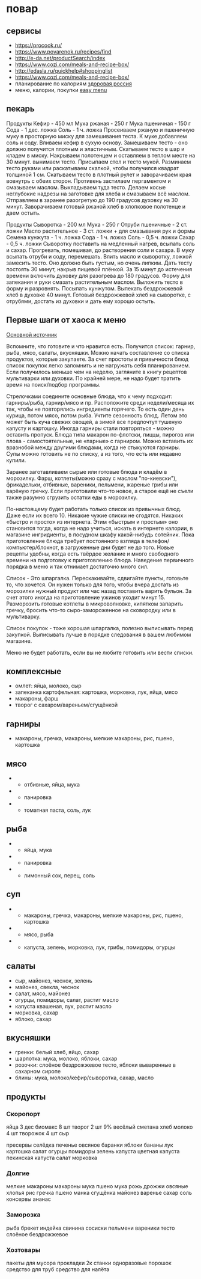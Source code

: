 # повар

## сервисы

 * https://procook.ru/
 * https://www.povarenok.ru/recipes/find
 * http://e-da.net/productSearch/index
 * https://www.cozi.com/meals-and-recipe-box/
 * http://edasla.ru/quickhelp#shoppinglist
 * https://www.cozi.com/meals-and-recipe-box/
 * планирование по калориям [здоровая россия](https://www.cozi.com/meals-and-recipe-box/)
 * меню, калории, покупки [easy menu](https://www.youtube.com/watch?v=uBImOEYmb38&feature=emb_logo)

## пекарь

Продукты
Кефир - 450 мл
Мука ржаная - 250 г
Мука пшеничная - 150 г
Сода - 1 дес. ложка
Соль - 1 ч. ложка
Просеиваем ржаную и пшеничную муку в просторную миску для замешивания теста. К муке добавляем соль и соду.
Вливаем кефир в сухую основу. Замешиваем тесто - оно должно получится плотным и эластичным. Скатываем тесто в шар и кладем в миску.
Накрываем полотенцем и оставляем в теплом месте на 30 минут.
вынимаем тесто. Присыпаем стол и тесто мукой. Разминаем тесто руками или раскатываем скалкой, чтобы получился квадрат толщиной 1 см.
Скатываем тесто в плотный рулет и заворачиваем края вовнутрь с обеих сторон. Противень застилаем пергаментом и смазываем маслом. Выкладываем туда тесто.
Делаем косые неглубокие надрезы на заготовке для хлеба и смазываем всё маслом.
Отправляем в заранее разогретую до 190 градусов духовку на 30 минут.
Заворачиваем готовый ржаной хлеб в хлопковое полотенце и даем остыть.


Продукты
Сыворотка - 200 мл
Мука - 250 г
Отруби пшеничные - 2 ст. ложки
Масло растительное - 3 ст. ложки + для смазывания рук и формы
Семена кунжута - 1 ч. ложка
Сода - 1 ч. ложка
Соль - 0,5 ч. ложки
Сахар - 0,5 ч. ложки
Сыворотку поставить на медленный нагрев, всыпать соль и сахар. Прогревать, помешивая, до растворения соли и сахара.
В муку всыпать отруби и соду, перемешать. Влить масло и сыворотку, ложкой замесить тесто. Оно должно быть густым, но очень липким.
Дать тесту постоять 30 минут, накрыв пищевой плёнкой.
За 15 минут до истечения времени включить духовку для разогрева до 180 градусов.
Форму для запекания и руки смазать растительным маслом. Выложить тесто в форму и разровнять. Посыпать кунжутом.
Выпекать бездрожжевой хлеб в духовке 40 минут.
Готовый бездрожжевой хлеб на сыворотке, с отрубями, достать из духовки и дать ему хорошо остыть.


## Первые шаги от хаоса к меню

[Основной источник](https://dom-zay-lesh.livejournal.com/235900.html)

Вспомните, что готовите и что нравится есть. Получится список: гарнир, рыба, мясо, салаты, вкусняшки.
Можно начать составление со списка продуктов, которые закупаете. За счет простоты и привычности блюд список покупок легко запомнить и не нагружать себя планированием.
Если получилось меньше чем на неделю, загляните в книгу рецептов мультиварки или духовки. По крайней мере, не надо будет тратить время на поиск/подбор программы.

Стрелочками соедините основные блюда, что к чему подходит: гарниры/рыба, гарнир/мясо и пр.
Расположите среди недели/месяца их так, чтобы не повторялись ингредиенты горячего. То есть один день курица, потом мясо, потом рыба.
Учтите сезонность блюд. Летом это может быть куча свежих овощей, а зимой все предпочтут тушеную капусту и картошку.
Иногда гарниры стали повторяться - можно оставить пропуск.
Блюда типа макарон по-флотски, пиццы, пирогов или плова - самостоятельные, не «парные» с гарниром. Можно вставить их вразнобой между другими блюдами, когда не стыкуются гарниры.
Супы можно готовить не по списку, а из того, что есть или недавно купили.

Заранее заготавливаем сырые или готовые блюда и кладём в морозилку. Фарш, котлеты(можно сразу с маслом "по-киевски"), фрикадельки, отбивные, вареники, пельмени, жареные грибы или варёную гречку.
Если приготовили что-то новое, а старое ещё не съели также разумно сгрузить остатки еды в морозилку.

По-настоящему будет работать только список из привычных блюд. Даже если их всего 10. Никакие чужие списки не сгодятся. Никаких «быстро и просто» из интернета. Этим «быстрым и простым» оно становится тогда, когда не надо учиться, искать в интернете калории, в магазине ингридиенты, в посудном шкафу какой-нибудь сотейник. Пока приготовление блюда требует постоянного взгляда в телефон/компьютер/блокнот, в загруженные дни будет не до того. Новые рецепты удобны, когда есть твёрдое желание и много свободного времени на подготовку к приготовлению блюда. Наведение первичного порядка в меню и так отнимает достаточно много сил.

Список - Это шпаргалка. Перескакивайте, сдвигайте пункты, готовьте то, что хочется. Он нужен только для того, чтобы вчера достать из морозилки нужный продукт или час назад поставить варить бульон.
За счет этого иногда на приготовление ужинов уходит минут 15. Разморозить готовые котлеты в микроволновке, кипятком запарить гречку, бросить что-то сыро-замороженное на сковородку или в мультиварку.

Список покупок - тоже хорошая шпаргалка, полезно выписывать перед закупкой. Выписывать лучше в порядке следования в вашем любимом магазине.

Меню не будет работать, если вы не любите готовить или вести списки.



## комплексные

* омлет: яйца, молоко, сыр
* запеканка картофельная: картошка, морковка, лук, яйца, мясо
* макароны, фарш
* творог с сахаром/вареньем/сгущёнкой

## гарниры

* макароны, гречка, макароны, мелкие макароны, рис, пшено, картошка

## мясо

* + отбивные, яйца, мука
* + панировка
* + томатная паста, соль, лук

## рыба

* + яйца, мука
* + панировка
* + лимонный сок, перец, соль

## суп

* + макароны, гречка, макароны, мелкие макароны, рис, пшено, картошка
* + мясо, рыба
* + капуста, зелень, морковка, лук, грибы, помидоры, огурцы

## салаты

* сыр, майонез, чеснок, зелень
* майонез, свекла, чеснок
* салат, мясо, майонез
* огурцы, помидоры, салат, растит масло
* капуста квашеная, лук, растит масло
* морковка, сахар
* яблоко, сахар

## вкусняшки

* гренки: белый хлеб, яйцо, сахар
* шарлотка: мука, молоко, яблоки, сахар
* розочки: слоёное бездрожжевое тесто, яблоки вываренные в сахарном сиропе
* блины: мука, молоко/кефир/сыворотка, сахар, масло

## продукты

### Скоропорт

яйца 3 дес
биомакс 8 шт
творог 2 шт 9% весёлый
сметана
хлеб
молоко 4 шт
творожок 4 шт
сыр

пресервы селёдка
печенье овсяное
баранки
яблоки
бананы
лук
картошка
салат
огурцы
помидоры
зелень
капуста
цветная капуста
пекинская капуста
салат
морковка


### Долгие

мелкие макароны
макароны
мука пшено
мука рожь
дрожжи
овсяные хлопья
рис
гречка
пшено
манка
сгущёнка
майонез
варенье
сахар
соль
консервы ананас

### Заморозка

рыба брекет
индейка
свинина
сосиски
пельмени
вареники
тесто слоёное бездрожжевое

### Хозтовары

пакеты для мусора
прокладки 2к
станки одноразовые
порошок
средство для труб
средство для налёта
